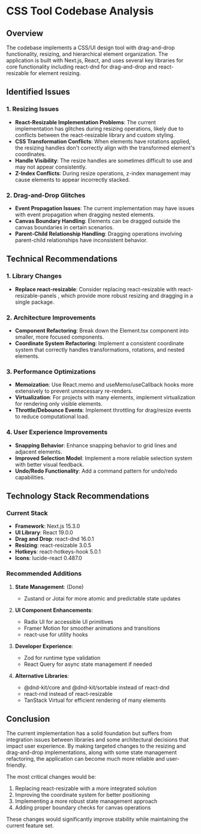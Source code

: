 # CSS Tool Codebase Analysis

## Overview
The codebase implements a CSS/UI design tool with drag-and-drop functionality, resizing, and hierarchical element organization. The application is built with Next.js, React, and uses several key libraries for core functionality including react-dnd for drag-and-drop and react-resizable for element resizing.

## Identified Issues

### 1. Resizing Issues
- **React-Resizable Implementation Problems**: The current implementation has glitches during resizing operations, likely due to conflicts between the react-resizable library and custom styling.
- **CSS Transformation Conflicts**: When elements have rotations applied, the resizing handles don't correctly align with the transformed element's coordinates.
- **Handle Visibility**: The resize handles are sometimes difficult to use and may not appear consistently.
- **Z-Index Conflicts**: During resize operations, z-index management may cause elements to appear incorrectly stacked.

### 2. Drag-and-Drop Glitches
- **Event Propagation Issues**: The current implementation may have issues with event propagation when dragging nested elements.
- **Canvas Boundary Handling**: Elements can be dragged outside the canvas boundaries in certain scenarios.
- **Parent-Child Relationship Handling**: Dragging operations involving parent-child relationships have inconsistent behavior.



## Technical Recommendations

### 1. Library Changes
- **Replace react-resizable**: Consider replacing react-resizable with react-resizable-panels , which provide more robust resizing and dragging in a single package.

### 2. Architecture Improvements
- **Component Refactoring**: Break down the Element.tsx component into smaller, more focused components.
- **Coordinate System Refactoring**: Implement a consistent coordinate system that correctly handles transformations, rotations, and nested elements.

### 3. Performance Optimizations
- **Memoization**: Use React.memo and useMemo/useCallback hooks more extensively to prevent unnecessary re-renders.
- **Virtualization**: For projects with many elements, implement virtualization for rendering only visible elements.
- **Throttle/Debounce Events**: Implement throttling for drag/resize events to reduce computational load.

### 4. User Experience Improvements
- **Snapping Behavior**: Enhance snapping behavior to grid lines and adjacent elements.
- **Improved Selection Model**: Implement a more reliable selection system with better visual feedback.
- **Undo/Redo Functionality**: Add a command pattern for undo/redo capabilities.

## Technology Stack Recommendations

### Current Stack
- **Framework**: Next.js 15.3.0
- **UI Library**: React 19.0.0
- **Drag and Drop**: react-dnd 16.0.1
- **Resizing**: react-resizable 3.0.5
- **Hotkeys**: react-hotkeys-hook 5.0.1
- **Icons**: lucide-react 0.487.0

### Recommended Additions
1. **State Management**: (Done)
   - Zustand or Jotai for more atomic and predictable state updates

2. **UI Component Enhancements**:
   - Radix UI for accessible UI primitives
   - Framer Motion for smoother animations and transitions
   - react-use for utility hooks

3. **Developer Experience**:
   - Zod for runtime type validation
   - React Query for async state management if needed

4. **Alternative Libraries**:
   - @dnd-kit/core and @dnd-kit/sortable instead of react-dnd
   - react-rnd instead of react-resizable
   - TanStack Virtual for efficient rendering of many elements



## Conclusion
The current implementation has a solid foundation but suffers from integration issues between libraries and some architectural decisions that impact user experience. By making targeted changes to the resizing and drag-and-drop implementations, along with some state management refactoring, the application can become much more reliable and user-friendly.

The most critical changes would be:
1. Replacing react-resizable with a more integrated solution
2. Improving the coordinate system for better positioning
3. Implementing a more robust state management approach
4. Adding proper boundary checks for canvas operations

These changes would significantly improve stability while maintaining the current feature set. 